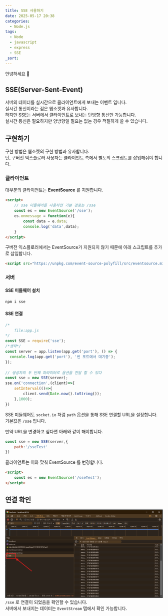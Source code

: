 ```yaml
---
title: SSE 사용하기
date: 2025-05-17 20:38
categories:
  - Node.js
tags:
  - Node
  - javascript
  - express
  - SSE
_sort:
---
```

안녕하세요 🐸  

## SSE(Server-Sent-Event)
서버의 데이터를 실시간으로 클라이언트에게 보내는 이벤트 입니다.  
실시간 통신이라는 점은 웹소켓과 유사합니다.  
하지만 SSE는 서버에서 클라이언트로 보내는 단방향 통신만 가능합니다.  
실시간 통신은 필요하지만 양방향일 필요는 없는 경우 적절하게 쓸 수 있습니다.  

## 구현하기
구현 방법은 웹소켓의 구현 방법과 유사합니다.  
단, 구버전 익스플로러 사용자는 클라이언트 측에서 별도의 스크립트를 삽입해줘야 합니다.  

### 클라이언트
대부분의 클라이언트는 **EventSource** 를 지원합니다.  

```html
<script>
	// sse 미들웨어를 사용하면 기본 경로는 /sse
	const es = new EventSource('/sse');
	es.onmessage = function(e){
		const data = e.data;
		console.log('data',data);
	}
</script>
```

구버전 익스플로러에서는 EventSource가 지원되지 않기 때문에 아래 스크립트를 추가로 삽입합니다.  

```html
<script src="https://unpkg.com/event-source-polyfill/src/eventsource.min.js"></script>
```

### 서버

#### SSE 미들웨어 설치
```
npm i sse
```

#### SSE 연결
```javascript
/*
	file:app.js 
*/
const SSE = require('sse');
/*생략*/
const server = app.listen(app.get('port'), () => {
  console.log(app.get('port'), '번 포트에서 대기중');
});

// 생성자의 두 번째 파라미터로 옵션을 전달 할 수 있다
const sse = new SSE(server);
sse.on('connection',(client)=>{
	setInterval(()=>{
		client.send(Date.now().toString());
	},1000);
})

```

SSE 미들웨어도 `socket.io` 처럼 `path` 옵션을 통해 SSE 연결할 URL을 설정합니다.  
기본값은 `/sse` 입니다.  

만약 URL을 변경하고 싶다면 아래와 같이 해야합니다.

```javascript
const sse = new SSE(server,{
	path:'/sseTest'
})
```

클라이언트는 이와 맞춰 EventSource 를 변경합니다.  

```html
<script>
	const es = new EventSource('/sseTest');
</script>
```

## 연결 확인
![](assets/img/Pasted%20image%2020250517211359.png)  
`/sse` 로 연결이 되었음을 확인할 수 있습니다.  
서버에서 보내지는 데이터는 `EventStream` 탭에서 확인 가능합니다.  
